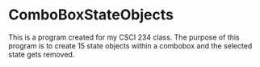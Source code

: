 # ComboBoxStateObjects
This is a program created for my CSCI 234 class. The purpose of this program is to create 15 state objects within a combobox and the selected state gets removed. 
